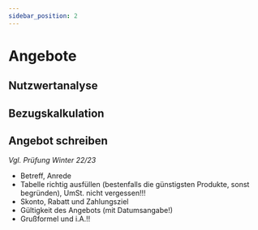 ```yaml
---
sidebar_position: 2
---
```


# Angebote

## Nutzwertanalyse

## Bezugskalkulation

## Angebot schreiben

_Vgl. Prüfung Winter 22/23_

- Betreff, Anrede
- Tabelle richtig ausfüllen (bestenfalls die günstigsten Produkte, sonst begründen), UmSt. nicht vergessen!!!
- Skonto, Rabatt und Zahlungsziel
- Gültigkeit des Angebots (mit Datumsangabe!)
- Grußformel und i.A.!!
